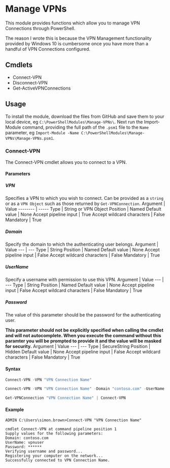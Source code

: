 # Manage VPNs
This module provides functions which allow you to manage VPN Connections through PowerShell.

The reason I wrote this is because the VPN Management functionality provided by Windows 10 is cumbersome once you have more than a handful of VPN Connections configured.

## Cmdlets
* Connect-VPN
* Disconnect-VPN
* Get-ActiveVPNConnections

## Usage
To install the module, download the files from GitHub and save them to your local device, eg `C:\PowerShellModules\Manage-VPNs\`.  Next run the Import-Module command, providing the full path of the `.psm1` file to the `Name` parameter, eg `Import-Module -Name C:\PowerShellModules\Manage-VPNs\Manage-VPNs.psm1`.
### Connect-VPN
The Connect-VPN cmdlet allows you to connect to a VPN.
#### Parameters
##### VPN
Specifies a VPN to which you wish to connect.  Can be provided as a `string` or as a `VPN Object` such as those returned by `Get-VPNConnection`.
Argument | Value
-------- | -----
Type | String or VPN Object
Position | Named
Default value | None
Accept pipeline input | True
Accept wildcard characters | False
Mandatory | True
##### Domain
Specify the domain to which the authenticating user belongs.
Argument | Value
--- | ---
Type | String
Position | Named
Default value | None
Accept pipeline input | False
Accept wildcard characters | False
Mandatory | True
##### UserName
Specify a username with permission to use this VPN.
Argument | Value
--- | ---
Type | String
Position | Named
Default value | None
Accept pipeline input | False
Accept wildcard characters | False
Mandatory | True
##### Password
The value of this parameter should be the password for the authenticating user.

**This parameter should not be explicitly specified when calling the cmdlet and will not autocomplete.  When you execute the command without this paramter you will be prompted to provide it and the value will be masked for security.**
Argument | Value
--- | ---
Type | SecureString
Position | Hidden
Default value | None
Accept pipeline input | False
Accept wildcard characters | False
Mandatory | True
#### Syntax
```powershell
Connect-VPN -VPN "VPN Connection Name"
```
```powershell
Connect-VPN -VPN "VPN Connection Name" -Domain "contoso.com" -UserName "vpnuser"
```
```powershell
Get-VPNConnection "VPN Connection Name" | Connect-VPN
```
#### Example
```
ADMIN C:\Users\simon.brown>Connect-VPN "VPN Connection Name"

cmdlet Connect-VPN at command pipeline position 1
Supply values for the following parameters:
Domain: contoso.com
UserName: vpnuser
Password: ******
Verifying username and password...
Registering your computer on the network...
Successfully connected to VPN Connection Name.
```